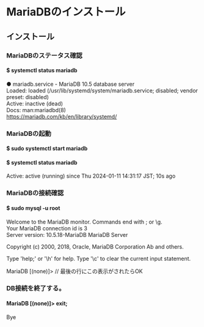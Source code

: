 # MariaDBのインストール

## インストール

### MariaDBのステータス確認
#### $ systemctl status mariadb

● mariadb.service - MariaDB 10.5 database server  
   Loaded: loaded (/usr/lib/systemd/system/mariadb.service; disabled; vendor preset: disabled)  
   Active: inactive (dead)  
     Docs: man:mariadbd(8)  
           https://mariadb.com/kb/en/library/systemd/  

### MariaDBの起動
#### $ sudo systemctl start mariadb
#### $ systemctl status mariadb

Active: active (running) since Thu 2024-01-11 14:31:17 JST; 10s ago

### MariaDBの接続確認
#### $ sudo mysql -u root
Welcome to the MariaDB monitor.  Commands end with ; or \g.  
Your MariaDB connection id is 3  
Server version: 10.5.18-MariaDB MariaDB Server  

Copyright (c) 2000, 2018, Oracle, MariaDB Corporation Ab and others.  

Type 'help;' or '\h' for help. Type '\c' to clear the current input statement.  

MariaDB [(none)]>    // 最後の行にこの表示がされたらOK  

### DB接続を終了する。
#### MariaDB [(none)]> exit;
Bye